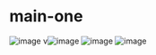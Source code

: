 # main-one
![image](https://github.com/yasaswini2005/main-one/assets/139364347/2e6b870d-eaad-439b-85a0-0ee575474889)
v![image](https://github.com/yasaswini2005/main-one/assets/139364347/2f34f9a9-c5f5-4883-8aac-088d74c51c3a)
![image](https://github.com/yasaswini2005/main-one/assets/139364347/841fb679-7c31-4200-83b9-1a96dbeba605)
![image](https://github.com/yasaswini2005/main-one/assets/139364347/c4864a0a-3305-4475-9e93-6945053f4344)
